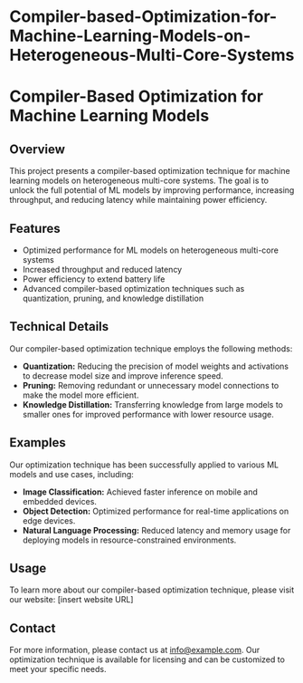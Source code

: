# Compiler-based-Optimization-for-Machine-Learning-Models-on-Heterogeneous-Multi-Core-Systems

# Compiler-Based Optimization for Machine Learning Models

## Overview
This project presents a compiler-based optimization technique for machine learning models on heterogeneous multi-core systems. The goal is to unlock the full potential of ML models by improving performance, increasing throughput, and reducing latency while maintaining power efficiency.

## Features
* Optimized performance for ML models on heterogeneous multi-core systems
* Increased throughput and reduced latency
* Power efficiency to extend battery life
* Advanced compiler-based optimization techniques such as quantization, pruning, and knowledge distillation

## Technical Details
Our compiler-based optimization technique employs the following methods:
* **Quantization:** Reducing the precision of model weights and activations to decrease model size and improve inference speed.
* **Pruning:** Removing redundant or unnecessary model connections to make the model more efficient.
* **Knowledge Distillation:** Transferring knowledge from large models to smaller ones for improved performance with lower resource usage.

## Examples
Our optimization technique has been successfully applied to various ML models and use cases, including:
* **Image Classification:** Achieved faster inference on mobile and embedded devices.
* **Object Detection:** Optimized performance for real-time applications on edge devices.
* **Natural Language Processing:** Reduced latency and memory usage for deploying models in resource-constrained environments.

## Usage
To learn more about our compiler-based optimization technique, please visit our website: [insert website URL]

## Contact
For more information, please contact us at [info@example.com](mailto:info@example.com). Our optimization technique is available for licensing and can be customized to meet your specific needs.

